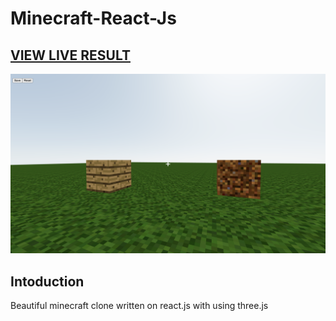 # Minecraft-React-Js

## <a href="https://minecraftjsx.netlify.app/">VIEW LIVE RESULT</a>

![Image text](https://github.com/MorgDzh/Minecraft-React-Js/blob/main/src/images/res.png)

## Intoduction

Beautiful minecraft clone written on react.js with using three.js
